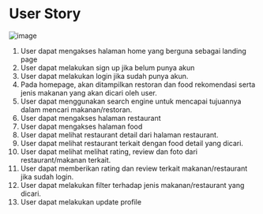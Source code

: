 # User Story

![image](https://github.com/haliputri/ppl2-foodloc/assets/77369540/f5515240-5477-4ccf-84cd-8a5b1c716173)

1. User dapat mengakses halaman home yang berguna sebagai landing page
2. User dapat melakukan sign up jika belum punya akun
3. User dapat melakukan login jika sudah punya akun.
4. Pada homepage, akan ditampilkan restoran dan food rekomendasi serta jenis makanan yang akan dicari oleh user. 
5. User dapat menggunakan search engine untuk mencapai tujuannya dalam mencari makanan/restoran.
6. User dapat mengakses halaman restaurant
7. User dapat mengakses halaman food
8. User dapat melihat restaurant detail dari halaman restaurant.
9. User dapat melihat restaurant terkait dengan food detail yang dicari.
10. User dapat melihat melihat rating, review dan foto dari restaurant/makanan terkait.
11. User dapat memberikan rating dan review terkait makanan/restaurant jika sudah login.
12. User dapat melakukan filter terhadap jenis makanan/restaurant yang dicari.
13. User dapat melakukan update profile
